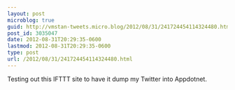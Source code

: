 ```yaml
---
layout: post
microblog: true
guid: http://vmstan-tweets.micro.blog/2012/08/31/241724454114324480.html
post_id: 3035047
date: 2012-08-31T20:29:35-0600
lastmod: 2012-08-31T20:29:35-0600
type: post
url: /2012/08/31/241724454114324480.html
---
```

Testing out this IFTTT site to have it dump my Twitter into Appdotnet.
